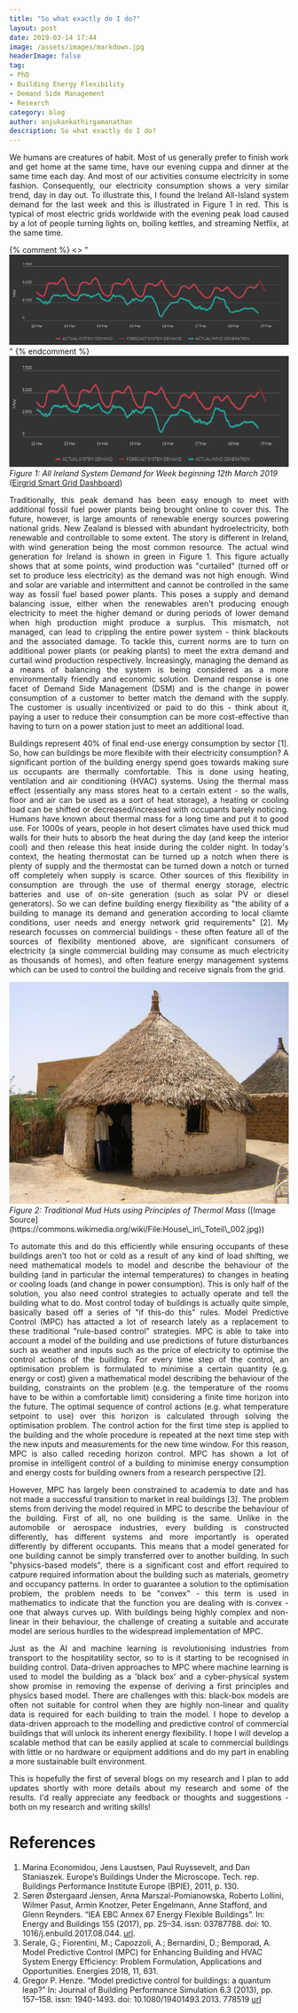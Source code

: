 ```yaml
---
title: "So what exactly do I do?"
layout: post
date: 2019-03-14 17:44
image: /assets/images/markdown.jpg
headerImage: false
tag:
- PhD
- Building Energy Flexibility
- Demand Side Management
- Research
category: blog
author: anjukankathirgamanathan
description: So what exactly do I do?
---
```

<div style="text-align: justify">

<p> We humans are creatures of habit. Most of us generally prefer to finish work and get home at the same time, have our
evening cuppa and dinner at the same time each day. And most of our activities consume electricity in some fashion. Consequently, our electricity
consumption shows a very similar trend, day in day out. To illustrate this, I found the Ireland All-Island system demand for the last week
and this is illustrated in Figure 1 in red. This is typical of most electric grids worldwide with the evening peak load caused 
by a lot of people turning lights on, boiling kettles, and streaming Netflix, at the same time.</p>

</div>

{% comment %}
<> "![alt text](/assets/images/system_demand.PNG)"
{% endcomment %}
<img src="/assets/images/system_demand.PNG " width="786" height="200" />
<em>Figure 1: All Ireland System Demand for Week beginning 12th March 2019 </em> ([Eirgrid Smart Grid Dashboard](http://smartgriddashboard.eirgrid.com/#all))

<div style="text-align: justify">

<p> Traditionally, this peak demand has been easy enough to meet with additional fossil fuel power plants being brought online 
to cover this. The future, however, is large amounts of renewable energy sources powering national grids. New Zealand is 
blessed with abundant hydroelectricity, both renewable and controllable to some extent. The story is different in Ireland,
with wind generation being the most common resource. The actual wind generation for Ireland is shown in green in Figure 1. This
figure actually shows that at some points, wind production was "curtailed" (turned off or set to produce less electricity) as the 
demand was not high enough. Wind and solar are variable and intermittent and cannot be controlled in the same way as fossil fuel 
based power plants. This poses a supply and demand balancing issue, either when the renewables
aren't producing enough electricity to meet the higher demand or during periods of lower demand when high production might 
produce a surplus. This mismatch, not managed, can lead to crippling the entire power system - think blackouts and the 
associated damage. To tackle this, current norms are to turn on additional power plants (or peaking plants) to meet the extra 
demand and curtail wind production respectively. Increasingly, managing the demand as a means of balancing the system is 
being considered as a more environmentally friendly and economic solution. Demand response is one facet of Demand Side
Management (DSM) and is the change in power consumption of a customer to better match the demand with the supply. The customer 
is usually incentivized or paid to do this - think about it, paying a user to reduce their consumption can be more cost-effective
than having to turn on a power station just to meet an additional load.</p> 

<p> Buildings represent 40% of final end-use energy consumption by sector [1]. So, how can buildings be more flexibile with their
electricity consumption? A significant portion of the building energy spend goes towards making sure us occupants are thermally
comfortable. This is done using heating, ventilation and air conditioning (HVAC) systems. Using the thermal mass effect 
(essentially any mass stores heat to a certain extent - so the walls, floor and air can be used as a sort of heat storage), a
heating or cooling load can be shifted or decreased/increased with occupants barely noticing. Humans have known about thermal
mass for a long time and put it to good use. For 1000s of years, people in hot desert climates have used thick mud walls for 
their huts to absorb the heat during the day (and keep the interior cool) and then release this heat inside during the colder
night. In today's context, the heating thermostat can be turned up a notch when there is plenty of supply and the thermostat
can be turned down a notch or turned off completely when supply is scarce. Other sources of this flexibility in consumption 
are through the use of thermal energy storage, electric batteries and use of on-site generation (such as solar PV or diesel
generators). So we can define building energy flexibility as "the ability of a building to manage its demand and generation 
according to local cliamte conditions, user needs and energy network grid requirements" [2]. My research focusses on commercial
buildings - these often feature all of the sources of flexibility mentioned above, are significant consumers of electricity 
(a single commercial building may consume as much electricity as thousands of homes), and often feature energy management
systems which can be used to control the building and receive signals from the grid.</p>

</div>

<img src="/assets/images/House_in_Toteil_002.jpg" width="800" height="400" />
<em>Figure 2: Traditional Mud Huts using Principles of Thermal Mass </em> ([Image Source](https://commons.wikimedia.org/wiki/File:House\_in\_Toteil\_002.jpg))

<div style="text-align: justify">

<p> To automate this and do this efficiently while ensuring occupants of these buildings aren't too hot or cold as a result
of any kind of load shifting, we need mathematical models to model and describe the behaviour of the building (and in particular the 
internal temperatures) to changes in heating or cooling loads (and change in power consumption). This is only half of the solution,
you also need control strategies to actually operate and tell the building what to do. Most control today of buildings is 
actually quite simple, basically based off a series of "if this-do this" rules. Model Predictive Control (MPC) has attacted 
a lot of research lately as a replacement to these traditional "rule-based control" strategies. MPC is able to take into account a 
model of the building and use predictions of future disturbances such as weather and inputs such as the price of electricity to
optimise the control actions of the building. For every time step of the control, an optimisation problem is formulated to minimise
a certain quantity (e.g. energy or cost) given a mathematical model describing the behaviour of the building, constraints on the 
problem (e.g. the temperature of the rooms have to be within a comfortable limit) considering a finite time horizon into the 
future. The optimal sequence of control actions (e.g. what temperature setpoint to use) over this horizon is calculated through
solving the optimisation problem. The control action for the first time step is applied to the building and the whole procedure is
repeated at the next time step with the new inputs and measurements for the new time window. For this reason, MPC is also called
receding horizon control. MPC has shown a lot of promise in intelligent control of a building to minimise energy consumption and energy 
costs for building owners from a research perspective [2].</p>

<p> However, MPC has largely been constrained to academia to date and has not made a successful transition to market in real buildings [3].
The problem stems from deriving the model required in MPC to describe the behaviour of the building. First of all, no one building
is the same. Unlike in the automobile or aerospace industries, every building is constructed differently, has different
systems and more importantly is operated differently by different occupants. This means that a model generated for one building cannot 
be simply transferred over to another building. In such "physics-based models", there is a significant cost and effort
required to catpure required information about the building such as materials, geometry and occupancy patterns.
In order to guarantee a solution to the optimisation problem, the problem needs to be "convex" - this term is used in 
mathematics to indicate that the function you are dealing with is convex - one that always curves up. With buildings 
being highly complex and non-linear in their behaviour, the challenge of creating a suitable and accurate model are 
serious hurdles to the widespread implementation of MPC. </p>

<p> Just as the AI and machine learning is revolutionising industries from transport to the hospitatility sector, so 
to is it starting to be recognised in building control. Data-driven approaches to MPC where machine learning is used
to model the building as a 'black box' and a cyber-physical system show promise in removing the expense of deriving a 
first principles and physics based model. There are challenges with this: black-box models are often not suitable for 
control when they are highly non-linear and quality data is required for each building to train the model. I hope to 
develop a data-driven approach to the modelling and predictive control of commercial buildings that will unlock its
inherent energy flexibility. I hope I will develop a scalable method that can be easily applied at scale to commercial
buildings with little or no hardware or equipment additions and do my part in enabling a more sustainable built
environment. </p>

<p> This is hopefully the first of several blogs on my research and I plan to add updates shortly with more details
about my research and some of the results. I'd  really appreciate any feedback or thoughts and suggestions - both on my 
research and writing skills! </p>

</div>

# References

1. Marina Economidou, Jens Laustsen, Paul Ruyssevelt, and Dan Staniaszek. Europe’s Buildings
Under the Microscope. Tech. rep. Buildings Performance Institute Europe (BPIE), 2011, p. 130.
2. Søren Østergaard Jensen, Anna Marszal-Pomianowska, Roberto Lollini, Wilmer Pasut, Armin
Knotzer, Peter Engelmann, Anne Stafford, and Glenn Reynders. “IEA EBC Annex 67 Energy
Flexible Buildings”. In: Energy and Buildings 155 (2017), pp. 25–34. issn: 03787788. doi: 10.
1016/j.enbuild.2017.08.044. [url](http://dx.doi.org/10.1016/j.enbuild.2017.08.044).
3. Serale, G.; Fiorentini, M.; Capozzoli, A.; Bernardini, D.; Bemporad, A. Model Predictive Control (MPC) 
for Enhancing Building and HVAC System Energy Efficiency: Problem Formulation, Applications and Opportunities. 
Energies 2018, 11, 631. 
3. Gregor P. Henze. “Model predictive control for buildings: a quantum leap?” In: Journal of Building
Performance Simulation 6.3 (2013), pp. 157–158. issn: 1940-1493. doi: 10.1080/19401493.2013.
778519 [url](http://www.tandfonline.com/doi/abs/10.1080/19401493.2013.778519) 

